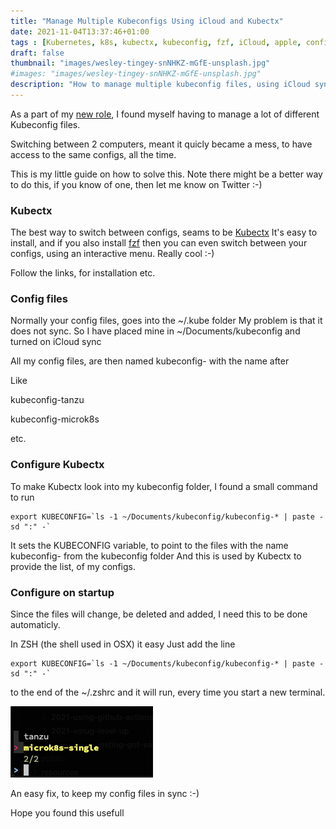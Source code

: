```yaml
---
title: "Manage Multiple Kubeconfigs Using iCloud and Kubectx"
date: 2021-11-04T13:37:46+01:00
tags : [Kubernetes, k8s, kubectx, kubeconfig, fzf, iCloud, apple, config]
draft: false
thumbnail: "images/wesley-tingey-snNHKZ-mGfE-unsplash.jpg"
#images: "images/wesley-tingey-snNHKZ-mGfE-unsplash.jpg"
description: "How to manage multiple kubeconfig files, using iCloud sync, and Kubectx"
---
```


As a part of my [new role](https://www.robert-jensen.dk/posts/2021-new-role/), I found myself having to manage a lot of different Kubeconfig files.

Switching between 2 computers, meant it quicly became a mess, to have access to the same configs, all the time.

This is my little guide on how to solve this.
Note there might be a better way to do this, if you know of one, then let me know on Twitter :-)

### Kubectx

The best way to switch between configs, seams to be [Kubectx](https://github.com/ahmetb/kubectx)
It's easy to install, and if you also install [fzf](https://github.com/junegunn/fzf) then you can even switch between your configs, using an interactive menu. Really cool :-)

Follow the links, for installation etc.

### Config files

Normally your config files, goes into the ~/.kube folder
My problem is that it does not sync.
So I have placed mine in ~/Documents/kubeconfig and turned on iCloud sync

All my config files, are then named kubeconfig- with the name after

Like

kubeconfig-tanzu

kubeconfig-microk8s

etc.

### Configure Kubectx

To make Kubectx look into my kubeconfig folder, I found a small command to run

```
export KUBECONFIG=`ls -1 ~/Documents/kubeconfig/kubeconfig-* | paste -sd ":" -`
```

It sets the KUBECONFIG variable, to point to the files with the name kubeconfig- from the kubeconfig folder
And this is used by Kubectx to provide the list, of my configs.

### Configure on startup

Since the files will change, be deleted and added, I need this to be done automaticly.

In ZSH (the shell used in OSX) it easy
Just add the line

```
export KUBECONFIG=`ls -1 ~/Documents/kubeconfig/kubeconfig-* | paste -sd ":" -`
```

to the end of the ~/.zshrc
and it will run, every time you start a new terminal.

![terminal](images/terminal.png)

An easy fix, to keep my config files in sync :-)

Hope you found this usefull

